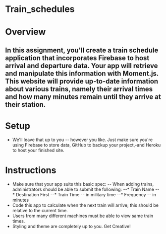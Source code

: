 # Train_schedules
# Overview  
In this assignment, you'll create a train schedule application that incorporates Firebase to host arrival and departure data. Your app will retrieve and manipulate this information with Moment.js. This website will provide up-to-date information about various trains, namely their arrival times and how many minutes remain until they arrive at their station.
---
# Setup  
- We'll leave that up to you -- however you like. Just make sure you're using Firebase to store data, GitHub to backup your project,-and Heroku to host your finished site.
# Instructions  
- Make sure that your app suits this basic spec: 
-- When adding trains, administrators should be able to submit the following: 
--* Train Name 
--* Destination First 
--* Train Time -- in military time 
--* Frequency -- in minutes 
- Code this app to calculate when the next train will arrive; this should be relative to the current time. 
- Users from many different machines must be able to view same train times. 
- Styling and theme are completely up to you. Get Creative!
